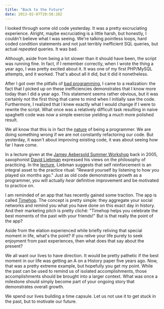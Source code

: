 ```yaml
---
title: "Back to the Future"
date: 2013-02-07T20:58:28Z
---
```


I looked through some old code yesterday. It was a pretty excruciating experience. Alright, maybe excruciating is a little harsh, but honestly, I couldn't believe what I was seeing. We're talking pointless loops, hard coded condition statements and not just terribly inefficient SQL queries, but actual _repeated_ queries. It was bad.

Although, aside from being a lot slower than it should have been, the script was running fine. In fact, if I remember correctly, when I wrote the thing a year ago, I was pretty excited about it. It was one of my first PHP/MySQL attempts, and it worked. That's about all it did, but it did it nonetheless.

After I got over the pitfalls of [bad programming](http://www.badprogramming.com/), I came to a realization: the fact that I picked up on these inefficiencies demonstrates that I know more today than I did a year ago. This statement seems rather obvious, but it was certainly not the first thing that came to mind when I initially saw the code. Furthermore, I realized that I knew exactly what I would change if I were to rewrite the script. What once was a relatively difficult task resulting in naive spaghetti code was now a simple exercise yielding a _much_ more polished result.

We all know that this is in fact the [nature](http://xkcd.com/844/) of being a programmer. We are doing something wrong if we are not constantly refactoring our code. But yesterday, it wasn't about improving existing code, it was about seeing how far I have come.

In a lecture given at the [Jamey Aebersold Summer Workshop](http://workshops.jazzbooks.com/) back in 2005, saxophonist [David Liebman](http://www.daveliebman.com/) expressed his views on the philosophy of practicing. In the [lecture](http://www.daveliebman.com/Feature_Articles/practice1.htm), Liebman suggests that self reinforcement is an integral asset to the practice ritual: "Reward yourself by listening to how you played six months ago." Just as old code demonstrates growth as a programmer, you will actually _hear_ definitive improvement and be motivated to practice on.

I am reminded of an app that has recently gained some traction. The app is called [Timehop](http://timehop.com/). The concept is pretty simple: they aggregate your social networks and remind you what you have done on this exact day in history. And their marketing pitch is pretty cliché: "Timehop helps you celebrate the best moments of the past with your friends!" But is that really the point of the app?

Aside from the elation experienced while briefly reliving that special moment in life, what's the point? If you relive your life purely to seek enjoyment from past experiences, then what does that say about the present?

We all want our lives to have direction. It would be pretty pathetic if the best moment in our life was getting an A on a History paper five years ago. Now, that was a pretty extreme example, but hopefully you get my point. While the past can be used to remind us of isolated accomplishments, those accomplishments should be brought into a larger context. What was once a milestone should simply become part of your ongoing story that demonstrates overall growth.

We spend our lives building a time capsule. Let us not use it to get stuck in the past, but to motivate our future.

